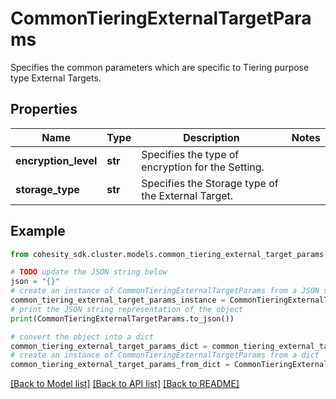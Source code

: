 # CommonTieringExternalTargetParams

Specifies the common parameters which are specific to Tiering purpose type External Targets.

## Properties

Name | Type | Description | Notes
------------ | ------------- | ------------- | -------------
**encryption_level** | **str** | Specifies the type of encryption for the Setting. | 
**storage_type** | **str** | Specifies the Storage type of the External Target. | 

## Example

```python
from cohesity_sdk.cluster.models.common_tiering_external_target_params import CommonTieringExternalTargetParams

# TODO update the JSON string below
json = "{}"
# create an instance of CommonTieringExternalTargetParams from a JSON string
common_tiering_external_target_params_instance = CommonTieringExternalTargetParams.from_json(json)
# print the JSON string representation of the object
print(CommonTieringExternalTargetParams.to_json())

# convert the object into a dict
common_tiering_external_target_params_dict = common_tiering_external_target_params_instance.to_dict()
# create an instance of CommonTieringExternalTargetParams from a dict
common_tiering_external_target_params_from_dict = CommonTieringExternalTargetParams.from_dict(common_tiering_external_target_params_dict)
```
[[Back to Model list]](../README.md#documentation-for-models) [[Back to API list]](../README.md#documentation-for-api-endpoints) [[Back to README]](../README.md)


